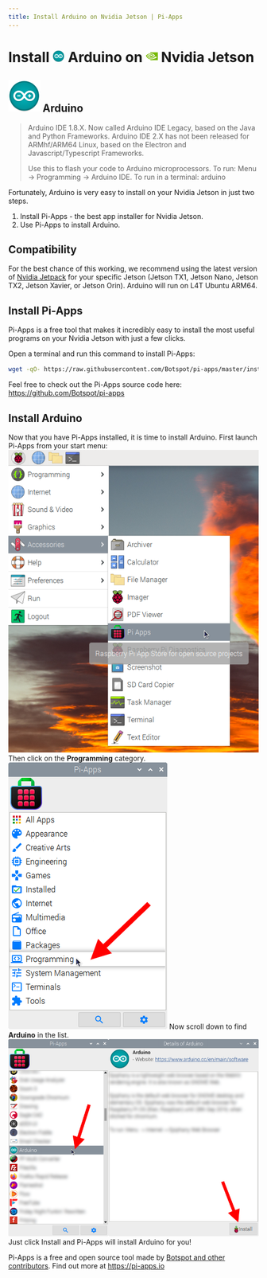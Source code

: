 ```yaml
---
title: Install Arduino on Nvidia Jetson | Pi-Apps
---
```

<div class="simple-install-content content">

# Install <img src="/img/app-icons/Arduino/icon-64.png" height=24> Arduino on <img src=/img/other-icons/nvidia-icon.svg height=24> Nvidia Jetson

## <img src="/img/app-icons/Arduino/icon-64.png"> Arduino
> Arduino IDE 1.8.X. Now called Arduino IDE Legacy, based on the Java and Python Frameworks.
> Arduino IDE 2.X has not been released for ARMhf/ARM64 Linux, based on the Electron and Javascript/Typescript Frameworks.
> 
> Use this to flash your code to Arduino microprocessors.
> To run: Menu -> Programming -> Arduino IDE.
> To run in a terminal: arduino

Fortunately, Arduino is very easy to install on your Nvidia Jetson in just two steps.
1. Install Pi-Apps - the best app installer for Nvidia Jetson.
2. Use Pi-Apps to install Arduino.
</div>
<div class="simple-install-content content">

## Compatibility
For the best chance of this working, we recommend using the latest version of [Nvidia Jetpack](https://developer.nvidia.com/embedded/jetpack-archive) for your specific Jetson (Jetson TX1, Jetson Nano, Jetson TX2, Jetson Xavier, or Jetson Orin).
Arduino will run on L4T Ubuntu ARM64.
</div>
<div class="simple-install-content content">

## Install Pi-Apps

Pi-Apps is a free tool that makes it incredibly easy to install the most useful programs on your Nvidia Jetson with just a few clicks.

Open a terminal and run this command to install Pi-Apps:
```bash
wget -qO- https://raw.githubusercontent.com/Botspot/pi-apps/master/install | bash
```
Feel free to check out the Pi-Apps source code here: https://github.com/Botspot/pi-apps
</div>
<div class="simple-install-content content">

## Install Arduino

Now that you have Pi-Apps installed, it is time to install Arduino.
First launch Pi-Apps from your start menu:
<img src="/img/start-menu.png">
Then click on the <b>Programming</b> category.
<img src="/img/category-selections/Programming.png">
Now scroll down to find <b>Arduino</b> in the list.
<img src="/img/app-icons/Arduino/app-selection.png">
Just click Install and Pi-Apps will install Arduino for you!
</div>
<div class="simple-install-content content">

Pi-Apps is a free and open source tool made by [Botspot and other contributors](/about/#contributors). Find out more at https://pi-apps.io
</div>
